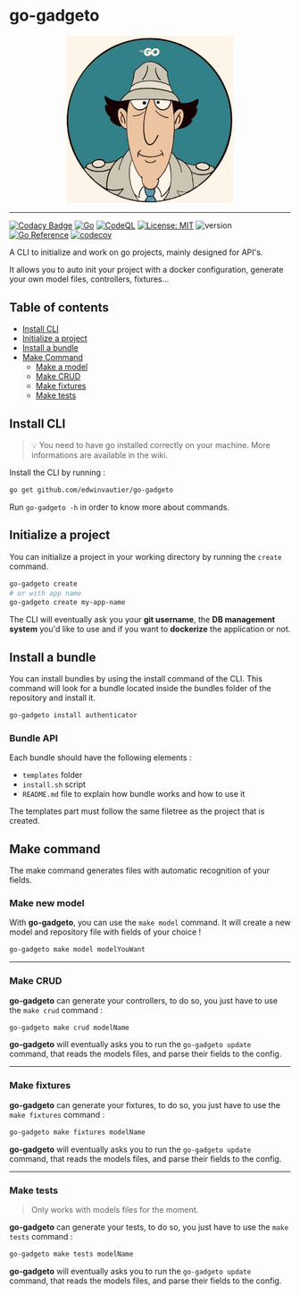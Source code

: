 # go-gadgeto

<p align="center">
  <img src="assets/logo.jpg" width="300"/>
</p>

---

[![Codacy Badge](https://api.codacy.com/project/badge/Grade/9a71350a5de64095a7f175170fc81137)](https://app.codacy.com/gh/edwinvautier/go-gadgeto?utm_source=github.com&utm_medium=referral&utm_content=edwinvautier/go-gadgeto&utm_campaign=Badge_Grade_Settings)
[![Go](https://github.com/edwinvautier/go-gadgeto/actions/workflows/go.yml/badge.svg)](https://github.com/edwinvautier/go-gadgeto/actions/workflows/go.yml)
[![CodeQL](https://github.com/edwinvautier/go-gadgeto/actions/workflows/codeql-analysis.yml/badge.svg)](https://github.com/edwinvautier/go-gadgeto/actions/workflows/codeql-analysis.yml)
[![License: MIT](https://img.shields.io/badge/License-MIT-yellow.svg)](https://opensource.org/licenses/MIT)
![version](https://img.shields.io/badge/version-0.0.10-orange)
[![Go Reference](https://pkg.go.dev/badge/github.com/edwinvautier/go-gadgeto.svg)](https://pkg.go.dev/github.com/edwinvautier/go-gadgeto)
[![codecov](https://codecov.io/gh/edwinvautier/go-gadgeto/branch/main/graph/badge.svg?token=1USTLF2NA0)](https://codecov.io/gh/edwinvautier/go-gadgeto)

A CLI to initialize and work on go projects, mainly designed for API's. 

It allows you to auto init your project with a docker configuration, generate your own model files, controllers, fixtures...

## Table of contents

- [Install CLI](#install-cli)
- [Initialize a project](#initialize-a-project)
- [Install a bundle](#install-a-bundle)
- [Make Command](#make-command)
  - [Make a model](#make-new-model)
  - [Make CRUD](#make-crud)
  - [Make fixtures](#make-fixtures)
  - [Make tests](#make-tests)

## Install CLI

>💡 You need to have go installed correctly on your machine. More informations are available in the wiki.

Install the CLI by running :

```sh
go get github.com/edwinvautier/go-gadgeto
```

Run `go-gadgeto -h` in order to know more about commands.

## Initialize a project

You can initialize a project in your working directory by running the `create` command.

```sh
go-gadgeto create
# or with app name
go-gadgeto create my-app-name
```

The CLI will eventually ask you your **git username**, the **DB management system** you'd like to use and if you want to **dockerize** the application or not.

## Install a bundle

You can install bundles by using the install command of the CLI.
This command will look for a bundle located inside the bundles folder of the repository and install it.

```sh
go-gadgeto install authenticator
```

### Bundle API

Each bundle should have the following elements :

- `templates` folder
- `install.sh` script
- `README.md` file to explain how bundle works and how to use it

The templates part must follow the same filetree as the project that is created.

## Make command

The make command generates files with automatic recognition of your fields.

### Make new model

With **go-gadgeto**, you can use the `make model` command. It will create a new model and repository file with fields of your choice !

```sh
go-gadgeto make model modelYouWant
```

---

### Make CRUD

**go-gadgeto** can generate your controllers, to do so, you just have to use the `make crud` command :

```sh
go-gadgeto make crud modelName
```

**go-gadgeto** will eventually asks you to run the `go-gadgeto update` command, that reads the models files, and parse their fields to the config.

---

### Make fixtures

**go-gadgeto** can generate your fixtures, to do so, you just have to use the `make fixtures` command :

```sh
go-gadgeto make fixtures modelName
```

**go-gadgeto** will eventually asks you to run the `go-gadgeto update` command, that reads the models files, and parse their fields to the config.

---

### Make tests

> Only works with models files for the moment.

**go-gadgeto** can generate your tests, to do so, you just have to use the `make tests` command :

```sh
go-gadgeto make tests modelName
```

**go-gadgeto** will eventually asks you to run the `go-gadgeto update` command, that reads the models files, and parse their fields to the config.
